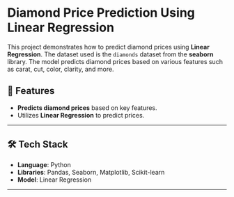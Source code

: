 # Diamond Price Prediction Using Linear Regression

This project demonstrates how to predict diamond prices using **Linear Regression**. The dataset used is the `diamonds` dataset from the **seaborn** library. The model predicts diamond prices based on various features such as carat, cut, color, clarity, and more.

## 🚀 Features

- **Predicts diamond prices** based on key features.
- Utilizes **Linear Regression** to predict prices.


---

## 🛠️ Tech Stack

- **Language**: Python
- **Libraries**: Pandas, Seaborn, Matplotlib, Scikit-learn
- **Model**: Linear Regression

---

